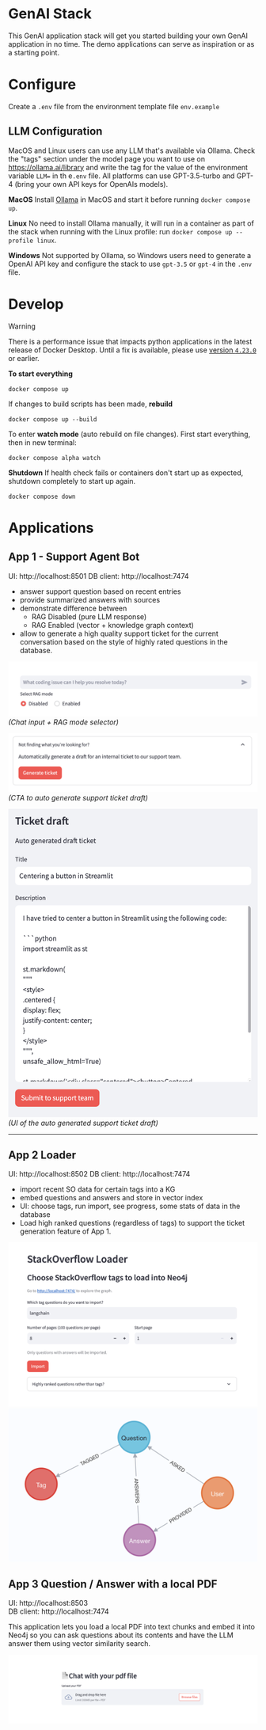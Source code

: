 # GenAI Stack
This GenAI application stack will get you started building your
own GenAI application in no time.
The demo applications can serve as inspiration or as a starting point.

# Configure

Create a `.env` file from the environment template file `env.example`

## LLM Configuration
MacOS and Linux users can use any LLM that's available via Ollama. Check the "tags" section under the model page you want to use on https://ollama.ai/library and write the tag for the value of the environment variable `LLM=` in th e`.env` file.
All platforms can use GPT-3.5-turbo and GPT-4 (bring your own API keys for OpenAIs models).

**MacOS**
Install [Ollama](https://ollama.ai) in MacOS and start it before running `docker compose up`.

**Linux**
No need to install Ollama manually, it will run in a container as
part of the stack when running with the Linux profile: run `docker compose up --profile linux`.

**Windows**
Not supported by Ollama, so Windows users need to generate a OpenAI API key and configure the stack to use `gpt-3.5` or `gpt-4` in the `.env` file.
# Develop

> [!WARNING]
> There is a performance issue that impacts python applications in the latest release of Docker Desktop. Until a fix is available, please use [version `4.23.0`](https://docs.docker.com/desktop/release-notes/#4230) or earlier.

**To start everything**
```
docker compose up
```
If changes to build scripts has been made, **rebuild**
```
docker compose up --build
```

To enter **watch mode** (auto rebuild on file changes).
First start everything, then in new terminal:
```
docker compose alpha watch
```

**Shutdown**
If health check fails or containers don't start up as expected, shutdown
completely to start up again.
```
docker compose down
```

# Applications
## App 1 - Support Agent Bot

UI: http://localhost:8501
DB client: http://localhost:7474

- answer support question based on recent entries
- provide summarized answers with sources
- demonstrate difference between
    - RAG Disabled (pure LLM response)
    - RAG Enabled (vector + knowledge graph context)
- allow to generate a high quality support ticket for the current conversation based on the style of highly rated questions in the database.

![](.github/media/app1-rag-selector.png)
*(Chat input + RAG mode selector)*

![](.github/media/app1-generate.png)
*(CTA to auto generate support ticket draft)*

![](.github/media/app1-ticket.png)
*(UI of the auto generated support ticket draft)*

---

##  App 2 Loader

UI: http://localhost:8502
DB client: http://localhost:7474

- import recent SO data for certain tags into a KG
- embed questions and answers and store in vector index
- UI: choose tags, run import, see progress, some stats of data in the database
- Load high ranked questions (regardless of tags) to support the ticket generation feature of App 1.

![](.github/media/app2-ui-1.png)
![](.github/media/app2-model.png)

## App 3 Question / Answer with a local PDF
UI: http://localhost:8503  
DB client: http://localhost:7474

This application lets you load a local PDF into text
chunks and embed it into Neo4j so you can ask questions about
its contents and have the LLM answer them using vector similarity
search.

![](.github/media/app3-ui.png)
